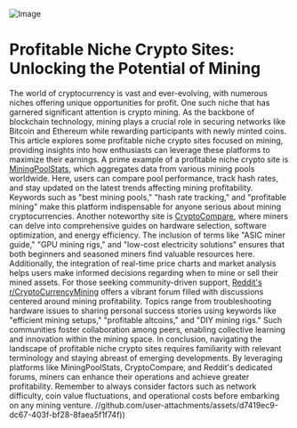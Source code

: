 
![Image](https://github.com/user-attachments/assets/d7419ec9-dc67-403f-bf28-8faea5f1f74f)
# Profitable Niche Crypto Sites: Unlocking the Potential of Mining
The world of cryptocurrency is vast and ever-evolving, with numerous niches offering unique opportunities for profit. One such niche that has garnered significant attention is crypto mining. As the backbone of blockchain technology, mining plays a crucial role in securing networks like Bitcoin and Ethereum while rewarding participants with newly minted coins. This article explores some profitable niche crypto sites focused on mining, providing insights into how enthusiasts can leverage these platforms to maximize their earnings.
A prime example of a profitable niche crypto site is [MiningPoolStats](https://www.miningpoolstats.eu), which aggregates data from various mining pools worldwide. Here, users can compare pool performance, track hash rates, and stay updated on the latest trends affecting mining profitability. Keywords such as "best mining pools," "hash rate tracking," and "profitable mining" make this platform indispensable for anyone serious about mining cryptocurrencies.
Another noteworthy site is [CryptoCompare](https://www.cryptocompare.com), where miners can delve into comprehensive guides on hardware selection, software optimization, and energy efficiency. The inclusion of terms like "ASIC miner guide," "GPU mining rigs," and "low-cost electricity solutions" ensures that both beginners and seasoned miners find valuable resources here. Additionally, the integration of real-time price charts and market analysis helps users make informed decisions regarding when to mine or sell their mined assets.
For those seeking community-driven support, [Reddit's r/CryptoCurrencyMining](https://www.reddit.com/r/CryptoCurrencyMining/) offers a vibrant forum filled with discussions centered around mining profitability. Topics range from troubleshooting hardware issues to sharing personal success stories using keywords like "efficient mining setups," "profitable altcoins," and "DIY mining rigs." Such communities foster collaboration among peers, enabling collective learning and innovation within the mining space.
In conclusion, navigating the landscape of profitable niche crypto sites requires familiarity with relevant terminology and staying abreast of emerging developments. By leveraging platforms like MiningPoolStats, CryptoCompare, and Reddit's dedicated forums, miners can enhance their operations and achieve greater profitability. Remember to always consider factors such as network difficulty, coin value fluctuations, and operational costs before embarking on any mining venture. 
 //github.com/user-attachments/assets/d7419ec9-dc67-403f-bf28-8faea5f1f74f))
